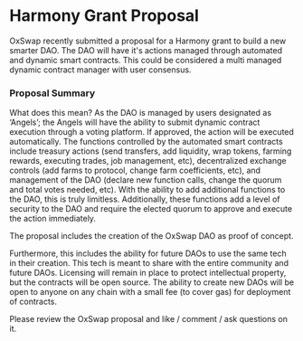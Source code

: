 # Harmony Grant Proposal

OxSwap recently submitted a proposal for a Harmony grant to build a new smarter DAO. The DAO will have it's actions managed through automated and dynamic smart contracts. This could be considered a multi managed dynamic contract manager with user consensus.

### Proposal Summary

What does this mean? As the DAO is managed by users designated as ‘Angels’; the Angels will have the ability to submit dynamic contract execution through a voting platform. If approved, the action will be executed automatically. The functions controlled by the automated smart contracts include treasury actions (send transfers, add liquidity, wrap tokens, farming rewards, executing trades, job management, etc), decentralized exchange controls (add farms to protocol, change farm coefficients, etc), and management of the DAO (declare new function calls, change the quorum and total votes needed, etc). With the ability to add additional functions to the DAO, this is truly limitless. Additionally, these functions add a level of security to the DAO and require the elected quorum to approve and execute the action immediately.

The proposal includes the creation of the OxSwap DAO as proof of concept.&#x20;

Furthermore, this includes the ability for future DAOs to use the same tech in their creation. This tech is meant to share with the entire community and future DAOs. Licensing will remain in place to protect intellectual property, but the contracts will be open source. The ability to create new DAOs will be open to anyone on any chain with a small fee (to cover gas) for deployment of contracts.

Please review the OxSwap proposal and like / comment / ask questions on it.

